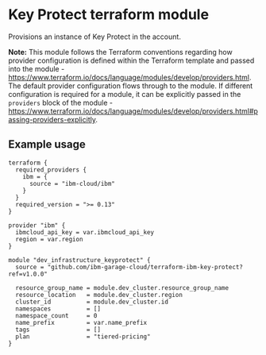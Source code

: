 # Key Protect terraform module

Provisions an instance of Key Protect in the account.

**Note:** This module follows the Terraform conventions regarding how provider configuration is defined within the Terraform template and passed into the module - https://www.terraform.io/docs/language/modules/develop/providers.html. The default provider configuration flows through to the module. If different configuration is required for a module, it can be explicitly passed in the `providers` block of the module - https://www.terraform.io/docs/language/modules/develop/providers.html#passing-providers-explicitly.

## Example usage

```hcl-terraform
terraform {
  required_providers {
    ibm = {
      source = "ibm-cloud/ibm"
    }
  }
  required_version = ">= 0.13"
}

provider "ibm" {
  ibmcloud_api_key = var.ibmcloud_api_key
  region = var.region
}

module "dev_infrastructure_keyprotect" {
  source = "github.com/ibm-garage-cloud/terraform-ibm-key-protect?ref=v1.0.0"

  resource_group_name = module.dev_cluster.resource_group_name
  resource_location   = module.dev_cluster.region
  cluster_id          = module.dev_cluster.id
  namespaces          = []
  namespace_count     = 0
  name_prefix         = var.name_prefix
  tags                = []
  plan                = "tiered-pricing"
}
```
